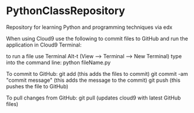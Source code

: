 PythonClassRepository
=====================

Repository for learning Python and programming techniques via edx

When using Cloud9 use the following to commit files to GitHub and run the application in Cloud9 Terminal:

to run a file use Terminal Alt-t (View --> Terminal --> New Terminal)
type into the command line: python fileName.py

To commit to GitHub:
    git add <file> (this adds the files to commit)
    git commit -am "commit message" (this adds the message to the commit)
    git push (this pushes the file to GitHub)

To pull changes from GitHub:
    git pull (updates cloud9 with latest GitHub files)